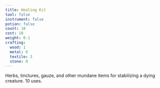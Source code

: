 ```yaml
---
title: Healing Kit
tool: false
instrument: false
potion: false
count: 10
cost: 10
weight: 0.1
crafting:
  wood: 1
  metal: 0
  textile: 3
  stone: 0
---
```


Herbs, tinctures, gauze, and other mundane items for stabilizing a dying creature. 10 uses.
